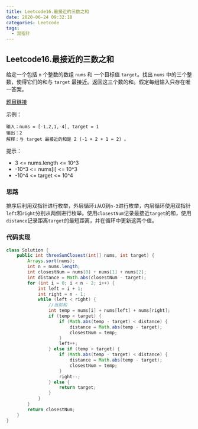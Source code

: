 ```yaml
---
title: Leetcode16.最接近的三数之和
date: 2020-06-24 09:32:18
categories: Leetcode
tags:
  - 双指针
---
```


## Leetcode16.最接近的三数之和

给定一个包括 `n` 个整数的数组 `nums` 和 一个目标值 `target`。找出 `nums` 中的三个整数，使得它们的和与 `target` 最接近。返回这三个数的和。假定每组输入只存在唯一答案。

 [题目链接](https://leetcode-cn.com/problems/3sum-closest)

<!--more-->

示例：

```
输入：nums = [-1,2,1,-4], target = 1
输出：2
解释：与 target 最接近的和是 2 (-1 + 2 + 1 = 2) 。
```




提示：

- 3 <= nums.length <= 10^3
- -10^3 <= nums[i] <= 10^3
- -10^4 <= target <= 10^4



### 思路

排序后利用双指针进行枚举，外层循环`i`从0到`n-3`进行枚举，内层循环使用双指针`left`和`right`分别从两侧进行枚举。使用`closestNum`记录最接近`target`的和，使用`distance`记录距离`target`的最短距离，并在循环中更新这两个值。



### 代码实现

```java
class Solution {
    public int threeSumClosest(int[] nums, int target) {
        Arrays.sort(nums);
        int n = nums.length;
        int closestNum = nums[0] + nums[1] + nums[2];
        int distance = Math.abs(closestNum - target);
        for (int i = 0; i < n - 2; i++) {
            int left = i + 1;
            int right = n - 1;
            while (left < right) {
                //当前和
                int temp = nums[i] + nums[left] + nums[right];
                if (temp < target) {
                    if (Math.abs(temp - target) < distance) {
                        distance = Math.abs(temp - target);
                        closestNum = temp;
                    }
                    left++;
                } else if (temp > target) {
                    if (Math.abs(temp - target) < distance) {
                        distance = Math.abs(temp - target);
                        closestNum = temp;
                    }
                    right--;
                } else {
                    return target;
                }
            }
        }
        return closestNum;
    }
}
```

